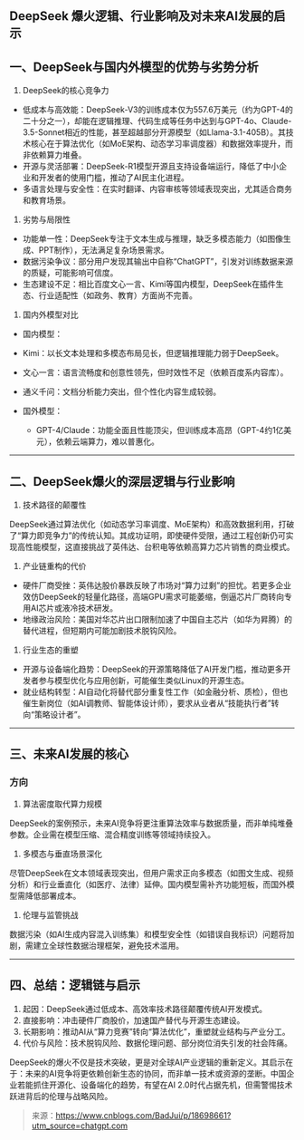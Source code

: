 ## DeepSeek 爆火逻辑、行业影响及对未来AI发展的启示

## 一、DeepSeek与国内外模型的优势与劣势分析  

1. DeepSeek的核心竞争力

- 低成本与高效能：DeepSeek-V3的训练成本仅为557.6万美元（约为GPT-4的二十分之一），却能在逻辑推理、代码生成等任务中达到与GPT-4o、Claude-3.5-Sonnet相近的性能，甚至超越部分开源模型（如Llama-3.1-405B）。其技术核心在于算法优化（如MoE架构、动态学习率调度器）和数据效率提升，而非依赖算力堆叠。  
- 开源与灵活部署：DeepSeek-R1模型开源且支持设备端运行，降低了中小企业和开发者的使用门槛，推动了AI民主化进程。  
- 多语言处理与安全性：在实时翻译、内容审核等领域表现突出，尤其适合商务和教育场景。



1. 劣势与局限性

- 功能单一性：DeepSeek专注于文本生成与推理，缺乏多模态能力（如图像生成、PPT制作），无法满足复杂场景需求。  
- 数据污染争议：部分用户发现其输出中自称“ChatGPT”，引发对训练数据来源的质疑，可能影响可信度。  
- 生态建设不足：相比百度文心一言、Kimi等国内模型，DeepSeek在插件生态、行业适配性（如政务、教育）方面尚不完善。



1. 国内外模型对比

- 国内模型：  
- Kimi：以长文本处理和多模态布局见长，但逻辑推理能力弱于DeepSeek。  
- 文心一言：语言流畅度和创意性领先，但时效性不足（依赖百度系内容库）。  
- 通义千问：文档分析能力突出，但个性化内容生成较弱。  
- 国外模型：  

  - GPT-4/Claude：功能全面且性能顶尖，但训练成本高昂（GPT-4约1亿美元），依赖云端算力，难以普惠化。



------

## 二、DeepSeek爆火的深层逻辑与行业影响  

1. 技术路径的颠覆性

DeepSeek通过算法优化（如动态学习率调度、MoE架构）和高效数据利用，打破了“算力即竞争力”的传统认知。其成功证明，即使硬件受限，通过工程创新仍可实现高性能模型，这直接挑战了英伟达、台积电等依赖高算力芯片销售的商业模式。  



1. 产业链重构的代价

- 硬件厂商受挫：英伟达股价暴跌反映了市场对“算力过剩”的担忧。若更多企业效仿DeepSeek的轻量化路径，高端GPU需求可能萎缩，倒逼芯片厂商转向专用AI芯片或液冷技术研发。  
- 地缘政治风险：美国对华芯片出口限制加速了中国自主芯片（如华为昇腾）的替代进程，但短期内可能加剧技术脱钩风险。



1. 行业生态的重塑

- 开源与设备端化趋势：DeepSeek的开源策略降低了AI开发门槛，推动更多开发者参与模型优化与应用创新，可能催生类似Linux的开源生态。  
- 就业结构转型：AI自动化将替代部分重复性工作（如金融分析、质检），但也催生新岗位（如AI调教师、智能体设计师），要求从业者从“技能执行者”转向“策略设计者”。



------

## 三、未来AI发展的核心

### 方向  

1. 算法密度取代算力规模

DeepSeek的案例预示，未来AI竞争将更注重算法效率与数据质量，而非单纯堆叠参数。企业需在模型压缩、混合精度训练等领域持续投入。  



1. 多模态与垂直场景深化

尽管DeepSeek在文本领域表现突出，但用户需求正向多模态（如图文生成、视频分析）和行业垂直化（如医疗、法律）延伸。国内模型需补齐功能短板，而国外模型需降低部署成本。  



1. 伦理与监管挑战

数据污染（如AI生成内容混入训练集）和模型安全性（如错误自我标识）问题将加剧，需建立全球性数据治理框架，避免技术滥用。  



------

## 四、总结：逻辑链与启示  

1. 起因：DeepSeek通过低成本、高效率技术路径颠覆传统AI开发模式。  
2. 直接影响：冲击硬件厂商股价，加速国产替代与开源生态建设。  
3. 长期影响：推动AI从“算力竞赛”转向“算法优化”，重塑就业结构与产业分工。  
4. 代价与风险：技术脱钩风险、数据伦理问题、部分岗位消失引发的社会阵痛。



DeepSeek的爆火不仅是技术突破，更是对全球AI产业逻辑的重新定义。其启示在于：未来的AI竞争将更依赖创新生态的协同，而非单一技术或资源的垄断。中国企业若能抓住开源化、设备端化的趋势，有望在AI 2.0时代占据先机，但需警惕技术跃进背后的伦理与战略风险。



> 来源：https://www.cnblogs.com/BadJui/p/18698661?utm_source=chatgpt.com